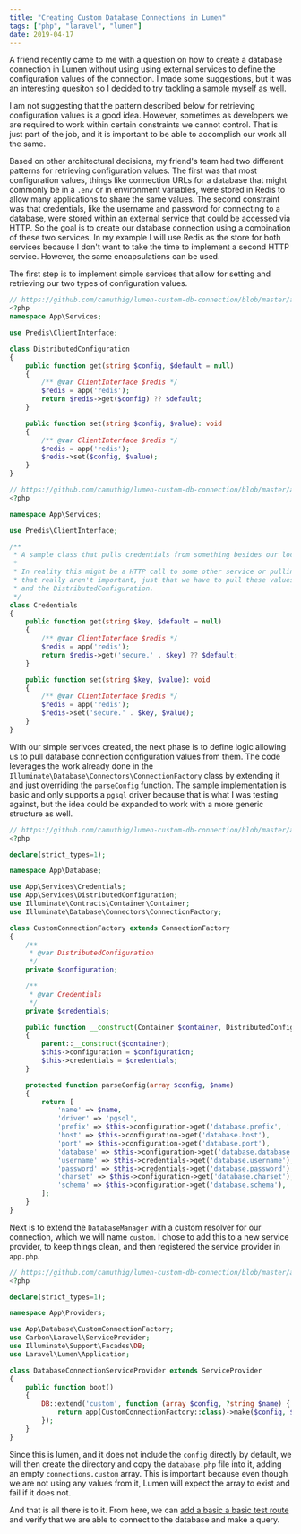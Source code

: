 ```yaml
---
title: "Creating Custom Database Connections in Lumen"
tags: ["php", "laravel", "lumen"]
date: 2019-04-17
---
```


A friend recently came to me with a question on how to create a database connection in Lumen without
using using external services to define the configuration values of the connection. I made some suggestions,
but it was an interesting quesiton so I decided to try tackling a [sample myself as well](https://github.com/camuthig/lumen-custom-db-connection).

I am not suggesting that the pattern described below for retrieving configuration values is a good idea. However,
sometimes as developers we are required to work within certain constraints we cannot control. That is just part
of the job, and it is important to be able to accomplish our work all the same.

Based on other architectural decisions, my friend's team had two different patterns for retrieving configuration values.
The first was that most configuration values, things like connection URLs for a database that might commonly be in a
`.env` or in environment variables, were stored in Redis to allow many applications to share the same values. The
second constraint was that credentials, like the username and password for connecting to a database, were stored
within an external service that could be accessed via HTTP. So the goal is to create our database connection using
a combination of these two services. In my example I will use Redis as the store for both services because
I don't want to take the time to implement a second HTTP service. However, the same encapsulations can be used.

The first step is to implement simple services that allow for setting and retrieving our two types of configuration
values.

```php
// https://github.com/camuthig/lumen-custom-db-connection/blob/master/app/Services/DistributedConfiguration.php
<?php
namespace App\Services;

use Predis\ClientInterface;

class DistributedConfiguration
{
    public function get(string $config, $default = null)
    {
        /** @var ClientInterface $redis */
        $redis = app('redis');
        return $redis->get($config) ?? $default;
    }

    public function set(string $config, $value): void
    {
        /** @var ClientInterface $redis */
        $redis = app('redis');
        $redis->set($config, $value);
    }
}
```

```php
// https://github.com/camuthig/lumen-custom-db-connection/blob/master/app/Services/Credentials.php
<?php

namespace App\Services;

use Predis\ClientInterface;

/**
 * A sample class that pulls credentials from something besides our local configurations.
 *
 * In reality this might be a HTTP call to some other service or pulling it from some encrypted source. The details of
 * that really aren't important, just that we have to pull these values from somewhere besides the local configurations
 * and the DistributedConfiguration.
 */
class Credentials
{
    public function get(string $key, $default = null)
    {
        /** @var ClientInterface $redis */
        $redis = app('redis');
        return $redis->get('secure.' . $key) ?? $default;
    }

    public function set(string $key, $value): void
    {
        /** @var ClientInterface $redis */
        $redis = app('redis');
        $redis->set('secure.' . $key, $value);
    }
}
```

With our simple serivces created, the next phase is to define logic allowing us to pull database connection configuration
values from them. The code leverages the work already done in the `Illuminate\Database\Connectors\ConnectionFactory` class
by extending it and just overriding the `parseConfig` function. The sample implementation is basic and only supports a `pgsql`
driver because that is what I was testing against, but the idea could be expanded to work with a more generic structure as
well.

```php
// https://github.com/camuthig/lumen-custom-db-connection/blob/master/app/Database/CustomConnectionFactory.php
<?php

declare(strict_types=1);

namespace App\Database;

use App\Services\Credentials;
use App\Services\DistributedConfiguration;
use Illuminate\Contracts\Container\Container;
use Illuminate\Database\Connectors\ConnectionFactory;

class CustomConnectionFactory extends ConnectionFactory
{
    /**
     * @var DistributedConfiguration
     */
    private $configuration;

    /**
     * @var Credentials
     */
    private $credentials;

    public function __construct(Container $container, DistributedConfiguration $configuration, Credentials $credentials)
    {
        parent::__construct($container);
        $this->configuration = $configuration;
        $this->credentials = $credentials;
    }

    protected function parseConfig(array $config, $name)
    {
        return [
            'name' => $name,
            'driver' => 'pgsql',
            'prefix' => $this->configuration->get('database.prefix', ''),
            'host' => $this->configuration->get('database.host'),
            'port' => $this->configuration->get('database.port'),
            'database' => $this->configuration->get('database.database'),
            'username' => $this->credentials->get('database.username'),
            'password' => $this->credentials->get('database.password'),
            'charset' => $this->configuration->get('database.charset'),
            'schema' => $this->configuration->get('database.schema'),
        ];
    }
}
```

Next is to extend the `DatabaseManager` with a custom resolver for our connection, which we will name `custom`. I chose to
add this to a new service provider, to keep things clean, and then registered the service provider in `app.php`.

```php
// https://github.com/camuthig/lumen-custom-db-connection/blob/master/app/Providers/DatabaseConnectionServiceProvider.php
<?php

declare(strict_types=1);

namespace App\Providers;

use App\Database\CustomConnectionFactory;
use Carbon\Laravel\ServiceProvider;
use Illuminate\Support\Facades\DB;
use Laravel\Lumen\Application;

class DatabaseConnectionServiceProvider extends ServiceProvider
{
    public function boot()
    {
        DB::extend('custom', function (array $config, ?string $name) {
            return app(CustomConnectionFactory::class)->make($config, $name);
        });
    }
}
```

Since this is lumen, and it does not include the `config` directly by default, we will then create the directory and copy the
`database.php` file into it, adding an empty `connections.custom` array. This is important because even though we are not
using any values from it, Lumen will expect the array to exist and fail if it does not.

And that is all there is to it. From here, we can
[add a basic a basic test route](https://github.com/camuthig/lumen-custom-db-connection/blob/master/routes/web.php#L18-L26)
and verify that we are able to connect to the database and make a query.
